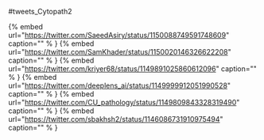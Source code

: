 #tweets_Cytopath2

{% embed url="https://twitter.com/SaeedAsiry/status/1150088749591748609"  caption="" % }
{% embed url="https://twitter.com/SamKhader/status/1150020146326622208"  caption="" % }
{% embed url="https://twitter.com/kriyer68/status/1149891025860612096"  caption="" % }
{% embed url="https://twitter.com/deeplens_ai/status/1149999912051990528"  caption="" % }
{% embed url="https://twitter.com/CU_pathology/status/1149809843328319490"  caption="" % }
{% embed url="https://twitter.com/sbakhsh2/status/1146086731910975494"  caption="" % }
